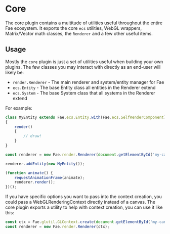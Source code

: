 # Core

The core plugin contains a multitude of utilities useful throughout the entire Fae ecosystem.
It exports the core `ecs` utilities, WebGL wrappers, Matrix/Vector math classes, the `Renderer`
and a few other useful items.

## Usage

Mostly the `core` plugin is just a set of utilities useful when building your own plugins.
The few classes you may interact with directly as an end-user will likely be:

- `render.Renderer` - The main renderer and system/entity manager for Fae
- `ecs.Entity` - The base Entity class all entities in the Renderer extend
- `ecs.System` - The base System class that all systems in the Renderer extend

For example:

```js
class MyEntity extends Fae.ecs.Entity.with(Fae.ecs.SelfRenderComponent)
{
    render()
    {
        // draw!
    }
}

const renderer = new Fae.render.Renderer(document.getElementById('my-canvas'));

renderer.addEntity(new MyEntity());

(function animate() {
    requestAnimationFrame(animate);
    renderer.render();
})();
```

If you have specific options you want to pass into the context creation, you could pass a
WebGLRenderingContext directly instead of a canvas. The core plugin exports a utility to
help with context creation, you can use it like this:

```js
const ctx = Fae.glutil.GLContext.create(document.getElementById('my-canvas'), { antialias: false });
const renderer = new Fae.render.Renderer(ctx);
```
